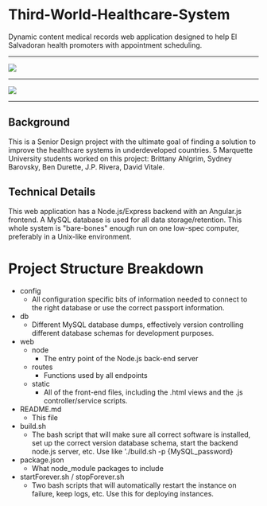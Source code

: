 # Third-World-Healthcare-System
Dynamic content medical records web application designed to help El Salvadoran health promoters with appointment scheduling.

-----

![](http://i983.photobucket.com/albums/ae313/DavidJosephVitale/SDGitHub1_zpshcflmwga.gif)

-----

![](http://i983.photobucket.com/albums/ae313/DavidJosephVitale/SDGitHub2_zpsvz1sw8n2.gif)

-----

## Background
This is a Senior Design project with the ultimate goal of finding a solution to improve the healthcare systems in underdeveloped countries. 5 Marquette University students worked on this project: Brittany Ahlgrim, Sydney Barovsky, Ben Durette, J.P. Rivera, David Vitale.

## Technical Details
This web application has a Node.js/Express backend with an Angular.js frontend. A MySQL database is used for all data storage/retention. This whole system is "bare-bones" enough run on one low-spec computer, preferably in a Unix-like environment.

# Project Structure Breakdown

* config
    * All configuration specific bits of information needed to connect to the right database or use the correct passport information.
* db
    * Different MySQL database dumps, effectively version controlling different database schemas for development purposes.
* web
    * node
        * The entry point of the Node.js back-end server
    * routes
        * Functions used by all endpoints
    * static
        * All of the front-end files, including the .html views and the .js controller/service scripts.
* README.md
    * This file
* build.sh
    * The bash script that will make sure all correct software is installed, set up the correct version database schema, start the backend node.js server, etc. Use like './build.sh -p {MySQL_password}
* package.json
    * What node_module packages to include
* startForever.sh / stopForever.sh
    * Two bash scripts that will automatically restart the instance on failure, keep logs, etc. Use this for deploying instances.
